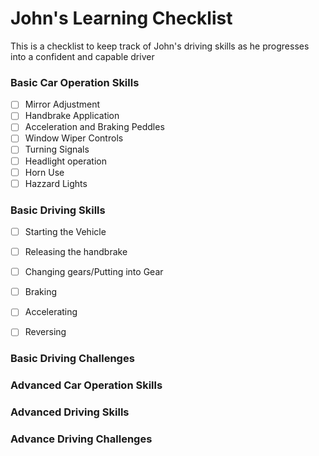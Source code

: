 # John's Learning Checklist

This is a checklist to keep track of John's driving skills as he progresses into a confident and capable driver

### Basic Car Operation Skills
- [ ] Mirror Adjustment
- [ ] Handbrake Application
- [ ] Acceleration and Braking Peddles
- [ ] Window Wiper Controls
- [ ] Turning Signals
- [ ] Headlight operation
- [ ] Horn Use
- [ ] Hazzard Lights

### Basic Driving Skills
- [ ] Starting the Vehicle
- [ ] Releasing the handbrake
- [ ] Changing gears/Putting into Gear
- [ ] Braking
- [ ] Accelerating
- [ ] Reversing


### Basic Driving Challenges



### Advanced Car Operation Skills



### Advanced Driving Skills



### Advance Driving Challenges
